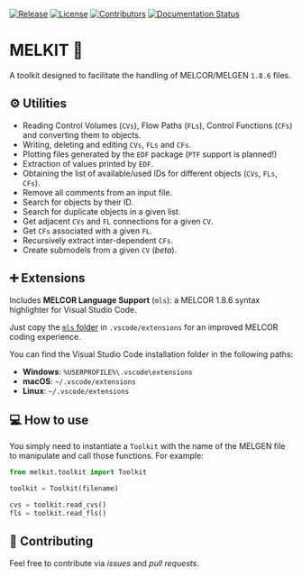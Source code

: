 [![Release](https://badgen.net/github/release/manjavacas/melkit)]() [![License](https://badgen.net/github/license/manjavacas/melkit)]() [![Contributors](https://badgen.net/github/contributors/manjavacas/melkit)]() [![Documentation Status](https://readthedocs.org/projects/melkit/badge/?version=latest)](https://melkit.readthedocs.io/en/latest/?badge=latest)

# MELKIT 🧰

A toolkit designed to facilitate the handling of MELCOR/MELGEN `1.8.6` files.

## ⚙️ Utilities

- Reading Control Volumes (`CVs`), Flow Paths (`FLs`), Control Functions (`CFs`) and converting them to objects.
- Writing, deleting and editing `CVs`, `FLs` and `CFs`.
- Plotting files generated by the `EDF` package (`PTF` support is planned!)
- Extraction of values printed by `EDF`.
- Obtaining the list of available/used IDs for different objects (`CVs`, `FLs`, `CFs`).
- Remove all comments from an input file.
- Search for objects by their ID.
- Search for duplicate objects in a given list.
- Get adjacent `CVs` and `FL` connections for a given `CV`.
- Get `CFs` associated with a given `FL`.
- Recursively extract inter-dependent `CFs`.
- Create submodels from a given `CV` (_beta_).

## ➕ Extensions

Includes **MELCOR Language Support** (`mls`): a MELCOR 1.8.6 syntax highlighter for Visual Studio Code.

Just copy the [`mls` folder](https://github.com/manjavacas/melkit/tree/main/vscode/mls) in `.vscode/extensions` for an improved MELCOR coding experience. 

You can find the Visual Studio Code installation folder in the following paths:

* **Windows**: `%USERPROFILE%\.vscode\extensions`
* **macOS**: `~/.vscode/extensions`
* **Linux**: `~/.vscode/extensions`

## 💻 How to use

You simply need to instantiate a `Toolkit` with the name of the MELGEN file to manipulate and call those functions. For example:

```python
from melkit.toolkit import Toolkit

toolkit = Toolkit(filename)

cvs = toolkit.read_cvs()
fls = toolkit.read_fls()
```

## 👐 Contributing

Feel free to contribute via _issues_ and _pull requests_.